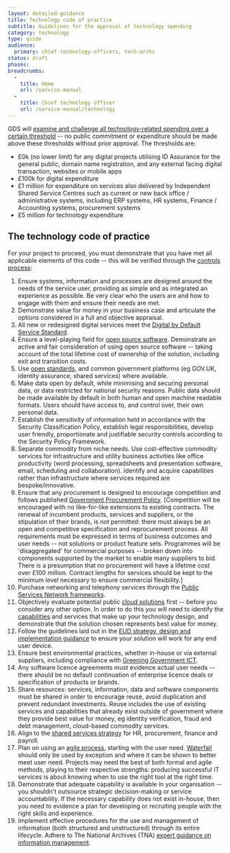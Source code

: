 ```yaml
---
layout: detailed-guidance
title: Technology code of practice
subtitle: Guidelines for the approval of technology spending
category: technology
type: guide
audience:
  primary: chief-technology-officers, tech-archs
status: draft
phases:
breadcrumbs:
  -
    title: Home
    url: /service-manual
  -
    title: Chief technology officer
    url: /service-manual/technology
---
```


GDS will [examine and challenge all technology-related spending over a certain threshold](https://www.gov.uk/government/publications/cabinet-office-controls) -- no public commitment or expenditure should be made above these thresholds without prior approval. The thresholds are:

* £0k (no lower limit) for any digital projects utilising ID Assurance for the general public, domain name registration, and any external facing digital transaction, websites or mobile apps
* £100k for digital expenditure
* £1 million for expenditure on services also delivered by Independent Shared Service Centres such as current or new back office / administrative systems, including ERP systems, HR systems, Finance / Accounting systems, procurement systems
* £5 million for technology expenditure

## The technology code of practice

For your project to proceed, you must demonstrate that you have met all applicable elements of this code -- this will be verified through the [controls process](/service-manual/agile/spending-controls.html):

1. Ensure systems, information and processes are designed around the needs of the service user, providing as simple and as integrated an experience as possible. Be very clear who the users are and how to engage with them and ensure their needs are met.
1. Demonstrate value for money in your business case and articulate the options considered in a full and objective appraisal.
1. All new or redesigned digital services meet the [Digital by Default Service Standard](/service-manual/digital-by-default).
1. Ensure a level-playing field for [open source software](https://www.gov.uk/government/publications/open-source-procurement-toolkit). Demonstrate an active and fair consideration of using open source software -- taking account of the total lifetime cost of ownership of the solution, including exit and transition costs.
1. Use [open standards](https://www.gov.uk/government/publications/open-standards-principles/open-standards-principles), and common government platforms (eg GOV.UK, identity assurance, shared services) where available.
1. Make data open by default, while minimising and securing personal data, or data restricted for national security reasons. Public data should be made available by default in both human and open machine readable formats. Users should have access to, and control over, their own personal data.
1. Establish the sensitivity of information held in accordance with the Security Classification Policy, establish legal responsibilities, develop user friendly, proportionate and justifiable security controls according to the Security Policy Framework.
1. Separate commodity from niche needs. Use cost-effective commodity services for infrastructure and utility business activities like office productivity (word processing, spreadsheets and presentation software, email, scheduling and collaboration). Identify and acquire capabilities rather than infrastructure where services required are bespoke/innovative.
1. Ensure that any procurement is designed to encourage competition and follows published [Government Procurement Policy](https://www.gov.uk/government/policies/buying-and-managing-government-goods-and-services-more-efficiently-and-effectively). [Competition will be encouraged with no like-for-like extensions to existing contracts. The renewal of incumbent products, services and suppliers, or the stipulation of their brands, is not permitted: there must always be an open and competitive specification and reprocurement process. All requirements must be expressed in terms of business outcomes and user needs -- not solutions or product feature sets. Programmes will be 'disaggregated' for commercial purposes -- broken down into components supported by the market to enable many suppliers to bid. There is a presumption that no procurement will have a lifetime cost over £100 million. Contract lengths for services should be kept to the minimum level necessary to ensure commercial flexibility.]
1. Purchase networking and telephony services through the [Public Services Network frameworks](https://www.gov.uk/public-services-network).
1. Objectively evaluate potential public [cloud solutions](https://www.gov.uk/government/news/government-adopts-cloud-first-policy-for-public-sector-it) first -- before you consider any other option. In order to do this you will need to identify the [capabilities](/service-manual/making-software/choosing-technology.html#start-with-capabilities-not-implementations) and services that make up your technology design, and demonstrate that the solution chosen represents best value for money.
1. Follow the guidelines laid out in the [EUD strategy, design and implementation guidance](https://www.gov.uk/government/publications/end-user-device-strategy) to ensure your solution will work for any end user device.
1. Ensure best environmental practices, whether in-house or via external suppliers, including compliance with [Greening Government ICT](/government/publications/greening-government-ict-strategy).
1. Any software licence agreements must evidence actual user needs -- there should be no default continuation of enterprise licence deals or specification of products or brands.
1. Share resources: services, information, data and software components must be shared in order to encourage reuse, avoid duplication and prevent redundant investments. Reuse includes the use of existing services and capabilities that already exist outside of government where they provide best value for money, eg identity verification, fraud and debt management, cloud-based commodity services.
1. Align to the [shared services strategy](https://www.gov.uk/government/news/next-generation-shared-services-to-save-millions-for-taxpayers) for HR, procurement, finance and payroll.
1. Plan on using an [agile process](/service-manual/agile), starting with the user need. [Waterfall](https://en.wikipedia.org/wiki/Waterfall_model) should only be used by exception and where it can be shown to better meet user need. Projects may need the best of both formal and agile methods, playing to their respective strengths: producing successful IT services is about knowing when to use the right tool at the right time.
1. Demonstrate that adequate capability is available in your organisation -- you shouldn't outsource strategic decision-making or service accountability. If the necessary capability does not exist in-house, then you need to evidence a plan for developing or recruiting people with the right skills and experience.
1. Implement effective procedures for the use and management of information (both structured and unstructured) through its entire lifecycle. Adhere to The National Archives (TNA) [expert guidance on information management](http://www.nationalarchives.gov.uk/information-management/manage-information/).
